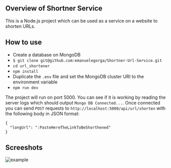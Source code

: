 Overview of Shortner Service
---
This is a Node.js project which can be used as a service on a website to shorten URLs.

How to use
---
- Create a database on MongoDB
- `$ git clone git@github.com:emanuelegorga/Shortner-Url-Service.git`
- `cd url_shortener`
- `npm install`
- Duplicate the `.env` file and set the MongoDB cluster URI to the environment variable
- `npm run dev`

The project will run on port 5000. You can see if it is working by reading the server logs which should output `Mongo DB Connected...`. Once connected you can send `POST` requests to `http://localhost:5000/api/url/shorten` with the following body in JSON format:

```
{
  "longUrl": ":PasteHereTheLinkToBeShorthened"
}
```

Screeshots
---
![example](https://user-images.githubusercontent.com/40179292/79640190-87b0b500-8190-11ea-968e-e4ecd6be4fcc.png)
